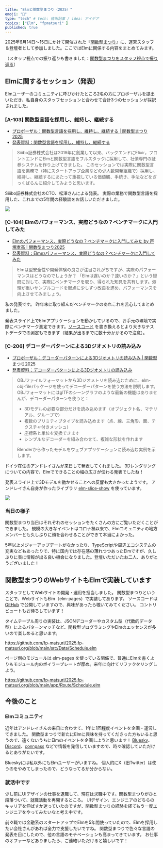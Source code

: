 ```yaml
---
title: "Elmと関数型まつり（2025）"
emoji: "🌳"
type: "tech" # tech: 技術記事 / idea: アイデア
topics: ["Elm", "fpmatsuri" ]
published: true
---
```


2025年6月14日〜15日にかけて開催された『[関数型まつり](https://2025.fp-matsuri.org/)』に、運営スタッフ＆登壇者として参加しました。ここではElmに関係する内容をまとめてみます。

（スタッフ視点での振り返りも書きました：[関数型まつりをスタッフ視点で振り返る](https://y047aka.github.io/posts/fp-matsuri_2025)）


## Elmに関するセッション（発表）

Elmユーザーのコミュニティに呼びかけたところ2名の方にプロポーザルを提出いただき、私自身のスタッフセッションと合わせて合計3つのセッションが採択されました。


### [A-103] 関数型言語を採用し、維持し、継続する

- [プロポーザル：関数型言語を採用し、維持し、継続する | 関数型まつり2025](https://fortee.jp/2025fp-matsuri/proposal/76a0de1e-bf79-4c82-b50e-86caedaf1eb9)
- [発表資料：関数型言語を採用し、維持し、継続する](https://zenn.dev/siiibo_tech/articles/adopting-fp-languages)

> Siiibo証券株式会社は2019年に創業して以来、バックエンドにElixir，フロントエンドにElmと関数型言語をフルスタックに採用して、社債専門の証券システムを作り上げてきました。
> このセッションでは実際に関数型言語を業務で（特にスタートアップ企業などの少人数開発組織で）採用し、維持し、継続するにあたって重視している価値観、手続き、手法などをざっくばらんに紹介してみようと思います。

Siiibo証券株式会社のCTO、松澤さんによる発表。
実際の業務で関数型言語を採用した、これまでの5年間の経験談をお話しいただきました。

![](https://storage.googleapis.com/zenn-user-upload/1c84cdc9bab4-20250628.jpg)


### [C-104] Elmのパフォーマンス、実際どうなの？ベンチマークに入門してみた

- [Elmのパフォーマンス、実際どうなの？ベンチマークに入門してみた by 戸塚孝高 | 関数型まつり2025](https://fortee.jp/2025fp-matsuri/proposal/3760ed3e-5b38-48b9-9db2-f101af1e580f)
- [発表資料：Elmのパフォーマンス、実際どうなの？ベンチマークに入門してみた](https://y047aka.github.io/slides/2025-06-14_try-elm-benchmark)

> Elmは型安全性や開発体験の良さが注目されがちですが、実際のパフォーマンスはどうなのでしょうか？
> 「Elmは遅いのか？速いのか？」という疑問に対して、実際にベンチマークを取り、得られた知見を共有します。処理が重いサンプルコードを起点に少しずつ改良を進め、パフォーマンスを向上させてみましょう。

私の発表です。
昨年末に取り組んだベンチマークのあれこれを苦心してまとめました。

発表スライド上でElmアプリケーションを動かしているので、お手元の環境で実際にベンチマーク測定できます。[ソースコード](https://github.com/y047aka/slides/blob/master/2025-06-14_try-elm-benchmark/src/Main_20250615.elm) を書き換えるとより大きなテストデータでの測定もできます（結果が出るまでに数十分かかるので注意）。


### [C-206] デコーダーパターンによる3Dジオメトリの読み込み

- [プロポーザル：デコーダーパターンによる3Dジオメトリの読み込み | 関数型まつり2025](https://fortee.jp/2025fp-matsuri/proposal/a82127a7-f84a-43c1-a3de-483e1d973a94)
- [発表資料：デコーダーパターンによる3Dジオメトリの読み込み](https://unsoundscapes.com/slides/2025-06-15-loading-3d-geometry-using-the-decoder-pattern/)


> OBJファイルフォーマットから3Dジオメトリを読み込むために、elm-obj-fileパッケージを使ってデコーダーパターンを使う方法を説明します。OBJフォーマットにはglTFのシーングラフのような最新の機能はありませんが、デコーダーパターンを使うと：
>
> - 3Dモデルの必要な部分だけを読み込めます（オブジェクト名、マテリアル、グループで）
> - 複数のプリミティブタイプを読み込めます（点、線、三角形、面、テクスチャ付きメッシュ）
> - 座標系と単位を変換できます
> - シンプルなデコーダーを組み合わせて、複雑な形状を作れます
>
> Blenderから作ったモデルをウェブアプリケーションに読み込む実例を示します。

ドイツ在住のアンドレイさんが来日して発表してくれました。
3Dレンダリングについての内容で、Elmでできることの幅の広さが伝わる発表でしたね！

発表スライド上で3Dモデルを動かせることへの反響も大きかったようです。
アンドレイさん自身が作ったライブラリ [elm-slice-show](https://github.com/w0rm/elm-slice-show) を使っています。

![](https://storage.googleapis.com/zenn-user-upload/64664a6ab473-20250628.jpg)


### 当日の様子

関数型まつり当日はそれぞれのセッションをたくさんの方にご覧いただくことができました。
規模の大きなイベントはコロナ禍以来で、Elmコミュニティの地方メンバーとも久しぶりに顔を合わせることができて本当によかった。

5年以上メジャーアップデートがなかったり、TypeScriptや周辺エコシステムの充実などもあったりで、特に国内では存在感の薄れつつあったElmですが、久しぶりに表に情報が出る良い機会になりました。登壇いただいたお二人、ありがとうございました！


## 関数型まつりのWebサイトもElmで実装しています

スタッフとしてWebサイトの開発・運用を担当しました。
関数型まつりということで、WebサイトもElm（elm-pages）で実装してあります。
ソースコードは [GitHub](https://github.com/fp-matsuri/2025.fp-matsuri.org) で公開していますので、興味があったら覗いてみてください。
コントリビュートもお待ちしています！

タイムテーブル周りの実装は、JSONデコーダーやカスタム型（代数的データ型）によるパターンマッチなど、関数型プログラミングやElmのエッセンスが多いので楽しめると思います。

https://github.com/fp-matsuri/2025.fp-matsuri.org/blob/main/src/Data/Schedule.elm

ページ側のモジュールは elm-pages を使っている関係で、普通にElmを書くよりもモジュール内のボイラープレートが厚め。来年に向けてリファクタリングしよう。

https://github.com/fp-matsuri/2025.fp-matsuri.org/blob/main/app/Route/Schedule.elm


## 今後のこと


### Elmコミュニティ

近年はアンドレイさんの来日に合わせて、1年に1回程度イベントを企画・運営してきました。
関数型まつりで新たにElmに興味を持ってくださった方もいると思うので、遠くないうちにElmのイベントを企画しようと思います！
[Bluesky](https://bsky.app/profile/yoshitaka.bsky.social)、[Discord](https://discordapp.com/invite/4j2MxCg)、[connpass](https://elm-jp.connpass.com/) などで情報を発信していますので、時々確認していただけるとありがたいです。

Blueskyには私以外にもElmユーザーがいますね。
個人的にX（旧Twitter）は使うのをやめてしまったので、どうなってるか分からない。


### 就活中です

少し前にUIデザインの仕事を退職して、現在は求職中です。関数型まつりがひと段落ついて、就職活動を再開するところ。
UIデザイン、エンジニアのどちらのキャリアを伸ばすか迷っていたのですが、関数型まつりの経験を経てもう一度エンジニアをやってみたいなと考え中です。

前々職では金融系のスタートアップでElmを5年間使っていたので、Elmを採用したい会社さんがあれば全力で支援したいですね。
関数型まつりで色々な言語の発表を目にしたので、他の言語のモチベーションも高まってきています。
お仕事のオファーなどありましたら、ご連絡いただけると嬉しいです！
